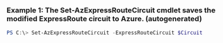 ### Example 1: The Set-AzExpressRouteCircuit cmdlet saves the modified ExpressRoute circuit to Azure. (autogenerated)
```powershell
PS C:\> Set-AzExpressRouteCircuit -ExpressRouteCircuit $Circuit
```

